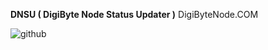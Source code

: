 <b>DNSU ( DigiByte Node Status Updater )</b> DigiByteNode.COM

![github](https://github.com/Jongjan88/digibytenode.com/assets/125610144/e6149fce-cdcc-4fc4-9a90-23e7786972ec)
